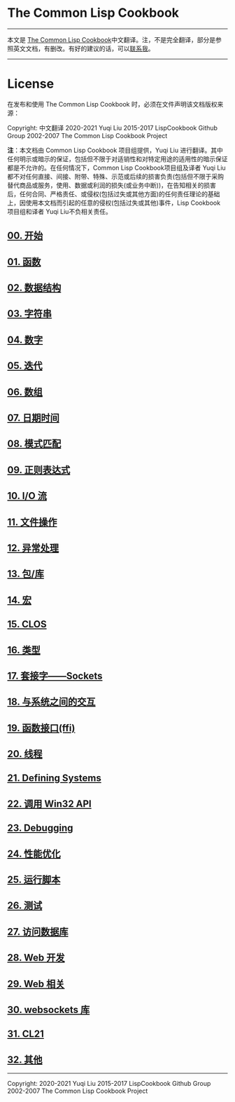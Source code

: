 # The Common Lisp Cookbook

---

本文是 [The Common Lisp Cookbook](https://lispcookbook.github.io/cl-cookbook/)中文翻译。注，不是完全翻译，部分是参照英文文档，有删改。有好的建议的话，可以[联系我](mailto:yuqi.lyle@outlook.com)。

---

# License

在发布和使用 The Common Lisp Cookbook 时，必须在文件声明该文档版权来源：

Copyright: 中文翻译 2020-2021 Yuqi Liu 2015-2017 LispCookbook Github Group 2002-2007 The Common Lisp Cookbook Project

**注**：本文档由 Common Lisp Cookbook 项目组提供，Yuqi Liu 进行翻译。其中任何明示或暗示的保证，包括但不限于对适销性和对特定用途的适用性的暗示保证都是不允许的。在任何情况下，Common Lisp Cookbook项目组及译者 Yuqi Liu 都不对任何直接、间接、附带、特殊、示范或后续的损害负责(包括但不限于采购替代商品或服务，使用、数据或利润的损失(或业务中断))，在告知相关的损害后，任何合同、严格责任、或侵权(包括过失或其他方面)的任何责任理论的基础上，因使用本文档而引起的任意的侵权(包括过失或其他)事件，Lisp Cookbook 项目组和译者 Yuqi Liu不负相关责任。


## [00. 开始](zh-cn/00.getting-started.md)
## [01. 函数](zh-cn/01.functions.md)
## [02. 数据结构](zh-cn/02.data-structures.md)
## [03. 字符串](zh-cn/03.strings.md)
## [04. 数字](zh-cn/04.numbers.md)
## [05. 迭代](zh-cn/05.iteration.md)
## [06. 数组](zh-cn/06.arrays.md)
## [07. 日期时间](zh-cn/07.dates-times.md)
## [08. 模式匹配](zh-cn/08.pattern-matching.md)
## [09. 正则表达式](zh-cn/09.regexp.md)
## [10. I/O 流](zh-cn/10.io.md)
## [11. 文件操作](zh-cn/11.files.md)
## [12. 异常处理](zh-cn/12.error_handling.md)
## [13. 包/库](zh-cn/13.packages.md)
## [14. 宏](zh-cn/14.macros.md)
## [15. CLOS](zh-cn/15.clos.md)
## [16. 类型](zh-cn/16.type.md)
## [17. 套接字——Sockets](zh-cn/17.sockets.md)
## [18. 与系统之间的交互](zh-cn/18.os.md)
## [19. 函数接口(ffi)](zh-cn/19.ffi.md)
## [20. 线程](zh-cn/20.process.md)
## [21. Defining Systems](zh-cn/21.systems.md)
## [22. 调用 Win32 API](zh-cn/22.win32.md)
## [23. Debugging](zh-cn/23.debugging.md)
## [24. 性能优化](zh-cn/24.performance.md)
## [25. 运行脚本](zh-cn/25.scripting.md)
## [26. 测试](zh-cn/26.testing.md)
## [27. 访问数据库](zh-cn/27.databases.md)
## [28. Web 开发](zh-cn/28.web.md)
## [29. Web 相关](zh-cn/29.web-scraping.md)
## [30. websockets 库](zh-cn/30.websockets.md)
## [31. CL21](zh-cn/31.cl21.md)
## [32. 其他](zh-cn/32.misc.md)

---
Copyright:
2020-2021 Yuqi Liu
2015-2017 LispCookbook Github Group
2002-2007 The Common Lisp Cookbook Project
